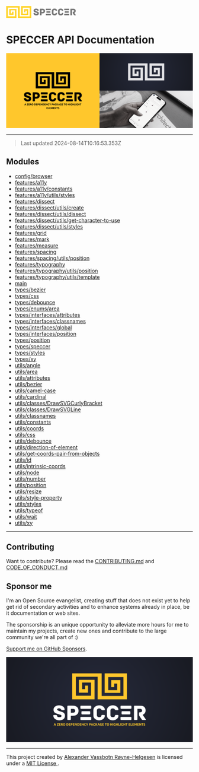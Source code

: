 <img alt="SPECCER logo" src="https://raw.githubusercontent.com/phun-ky/speccer/main/public/logo-speccer-horizontal-colored-package.svg?raw=true" style="max-height:32px;"/>

# SPECCER API Documentation

![Speccer hero, with logo and slogan: A zero dependency package to highlight elements](https://github.com/phun-ky/speccer/blob/main/public/speccer-hero.png?raw=true)

---

> Last updated 2024-08-14T10:16:53.353Z

## Modules

- [config/browser](config/browser.md)
- [features/a11y](features/a11y.md)
- [features/a11y/constants](features/a11y/constants.md)
- [features/a11y/utils/styles](features/a11y/utils/styles.md)
- [features/dissect](features/dissect.md)
- [features/dissect/utils/create](features/dissect/utils/create.md)
- [features/dissect/utils/dissect](features/dissect/utils/dissect.md)
- [features/dissect/utils/get-character-to-use](features/dissect/utils/get-character-to-use.md)
- [features/dissect/utils/styles](features/dissect/utils/styles.md)
- [features/grid](features/grid.md)
- [features/mark](features/mark.md)
- [features/measure](features/measure.md)
- [features/spacing](features/spacing.md)
- [features/spacing/utils/position](features/spacing/utils/position.md)
- [features/typography](features/typography.md)
- [features/typography/utils/position](features/typography/utils/position.md)
- [features/typography/utils/template](features/typography/utils/template.md)
- [main](main.md)
- [types/bezier](types/bezier.md)
- [types/css](types/css.md)
- [types/debounce](types/debounce.md)
- [types/enums/area](types/enums/area.md)
- [types/interfaces/attributes](types/interfaces/attributes.md)
- [types/interfaces/classnames](types/interfaces/classnames.md)
- [types/interfaces/global](types/interfaces/global.md)
- [types/interfaces/position](types/interfaces/position.md)
- [types/position](types/position.md)
- [types/speccer](types/speccer.md)
- [types/styles](types/styles.md)
- [types/xy](types/xy.md)
- [utils/angle](utils/angle.md)
- [utils/area](utils/area.md)
- [utils/attributes](utils/attributes.md)
- [utils/bezier](utils/bezier.md)
- [utils/camel-case](utils/camel-case.md)
- [utils/cardinal](utils/cardinal.md)
- [utils/classes/DrawSVGCurlyBracket](utils/classes/DrawSVGCurlyBracket.md)
- [utils/classes/DrawSVGLine](utils/classes/DrawSVGLine.md)
- [utils/classnames](utils/classnames.md)
- [utils/constants](utils/constants.md)
- [utils/coords](utils/coords.md)
- [utils/css](utils/css.md)
- [utils/debounce](utils/debounce.md)
- [utils/direction-of-element](utils/direction-of-element.md)
- [utils/get-coords-pair-from-objects](utils/get-coords-pair-from-objects.md)
- [utils/id](utils/id.md)
- [utils/intrinsic-coords](utils/intrinsic-coords.md)
- [utils/node](utils/node.md)
- [utils/number](utils/number.md)
- [utils/position](utils/position.md)
- [utils/resize](utils/resize.md)
- [utils/style-property](utils/style-property.md)
- [utils/styles](utils/styles.md)
- [utils/typeof](utils/typeof.md)
- [utils/wait](utils/wait.md)
- [utils/xy](utils/xy.md)

***

## Contributing

Want to contribute? Please read the [CONTRIBUTING.md](https://github.com/phun-ky/speccer/blob/main/CONTRIBUTING.md) and [CODE_OF_CONDUCT.md](https://github.com/phun-ky/speccer/blob/main/CODE_OF_CONDUCT.md)

## Sponsor me

I'm an Open Source evangelist, creating stuff that does not exist yet to help get rid of secondary activities and to enhance systems already in place, be it documentation or web sites.

The sponsorship is an unique opportunity to alleviate more hours for me to maintain my projects, create new ones and contribute to the large community we're all part of :)

[Support me on GitHub Sponsors](https://github.com/sponsors/phun-ky).

![Speccer banner, with logo and slogan: A zero dependency package to highlight elements](https://github.com/phun-ky/speccer/blob/main/public/speccer-banner.png?raw=true)

***
<p class="ph">
  This project created by
  <a rel="noopener noreferrer" target="_blank" class="ph" href="http://phun-ky.net" property="cc:attributionName">
    Alexander Vassbotn Røyne-Helgesen</a>
  is licensed under a
  <a rel="noopener noreferrer" target="_blank" class="ph" href="https://choosealicense.com/licenses/mit/">
    MIT License </a>.
</p>
